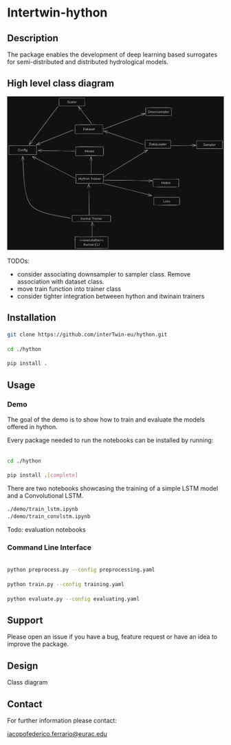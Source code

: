 # Intertwin-hython


## Description

The package enables the development of deep learning based surrogates for semi-distributed and distributed hydrological models.


## High level class diagram

<p align="center">
 <a href="https://github.com/interTwin-eu/hython"><img src="https://github.com/interTwin-eu/hython/blob/dev/assets/img/hython.png" alt="layout"></a>
</p>

TODOs:
- consider associating downsampler to sampler class. Remove association with dataset class.
- move train function into trainer class
- consider tighter integration betweeen hython and itwinain trainers

## Installation


```bash
git clone https://github.com/interTwin-eu/hython.git

cd ./hython

pip install .

```

## Usage

### Demo

The goal of the demo is to show how to train and evaluate the models offered in hython.

Every package needed to run the notebooks can be installed by running:

```bash

cd ./hython

pip install .[complete]

```

There are two notebooks showcasing the training of a simple LSTM model and a Convolutional LSTM.

```bash
./demo/train_lstm.ipynb
./demo/train_convlstm.ipynb
```

Todo: evaluation notebooks


### Command Line Interface

```bash

python preprocess.py --config preprocessing.yaml

python train.py --config training.yaml

python evaluate.py --config evaluating.yaml

```

## Support
Please open an issue if you have a bug, feature request or have an idea to improve the package.

## Design

Class diagram


## Contact

For further information please contact:

iacopofederico.ferrario@eurac.edu
